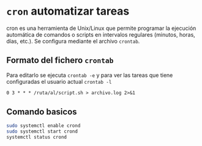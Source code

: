 # `cron` automatizar tareas

cron es una herramienta de Unix/Linux que permite programar la
ejecución automática de comandos o scripts en intervalos regulares
(minutos, horas, días, etc.). Se configura mediante el archivo `crontab`.

## Formato del fichero `crontab`

Para editarlo se ejecuta `crontab -e` y para ver las tareas que tiene
configuradas el usuario actual `crontab -l`

```txt
0 3 * * * /ruta/al/script.sh > archivo.log 2>&1
```

## Comando basicos

```bash
sudo systemctl enable crond
sudo systemctl start crond
systemctl status crond
```
